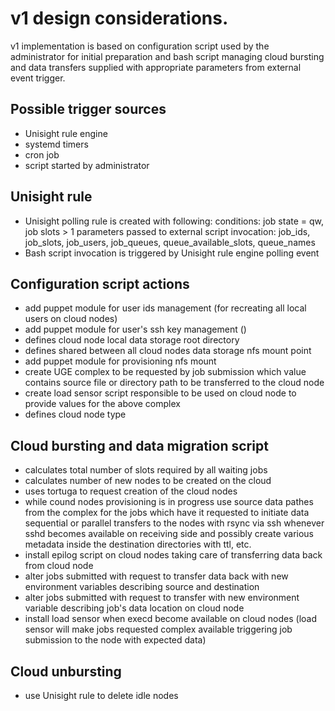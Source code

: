 # v1 design considerations.

v1 implementation is based on configuration script used by the administrator for initial preparation and bash script managing cloud bursting and data transfers supplied with appropriate parameters from external event trigger.


## Possible trigger sources

- Unisight rule engine
- systemd timers
- cron job
- script started by administrator

## Unisight rule

- Unisight polling rule is created with following:
    conditions: job state = qw, job slots  > 1
    parameters passed to external script invocation: job_ids, job_slots, job_users, job_queues, queue_available_slots, queue_names
- Bash script invocation is triggered by Unisight rule engine polling event

## Configuration script actions 

- add puppet module for user ids management (for recreating all local users on cloud nodes)
- add puppet module for user's ssh key management ()
- defines cloud node local data storage root directory
- defines shared between all cloud nodes data storage nfs mount point
- add puppet module for provisioning nfs mount
- create UGE complex to be requested by job submission which value contains source file or directory path to be transferred to the cloud node
- create load sensor script responsible to be used on cloud node to provide values for the above complex
- defines cloud node type

## Cloud bursting and data migration script

- calculates total number of slots required by all waiting jobs
- calculates number of new nodes to be created on the cloud
- uses tortuga to request creation of the cloud nodes 
- while cound nodes provisioning is in progress use source data pathes from the complex for the jobs which have it requested to initiate data sequential or parallel transfers to the nodes with rsync via ssh whenever sshd becomes available on receiving side and possibly create various metadata inside the destination directories with ttl, etc.
- install epilog script on cloud nodes taking care of transferring data back from cloud node
- alter jobs submitted with request to transfer data back with new environment variables describing source and destination
- alter jobs submitted with request to transfer with new environment variable describing job's data location on cloud node
- install load sensor when execd become available on cloud nodes (load sensor will make jobs requested complex available triggering job submission to the node with expected data)

## Cloud unbursting

- use Unisight rule to delete idle nodes


